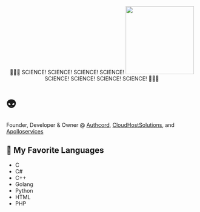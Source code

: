 <div id="header" align="center">
  👨🏼‍💻 SCIENCE!
  SCIENCE!
  SCIENCE!
  SCIENCE! <img src="https://cdn.discordapp.com/attachments/1066513793854750862/1066860872959524925/image3.png" width="180"/>
  SCIENCE!
  SCIENCE!
  SCIENCE!
  SCIENCE! 👨🏼‍💻
</div>

# 👽

Founder, Developer & Owner @ <a href="https://authcord.xyz">Authcord</a>, <a href="https://cloudhostsolutions.co">CloudHostSolutions</a>, and <a href="https://apolloservices.xyz">Apolloservices</a>

## 🐸 My Favorite Languages
- C
- C#
- C++
- Golang
- Python
- HTML 
- PHP

